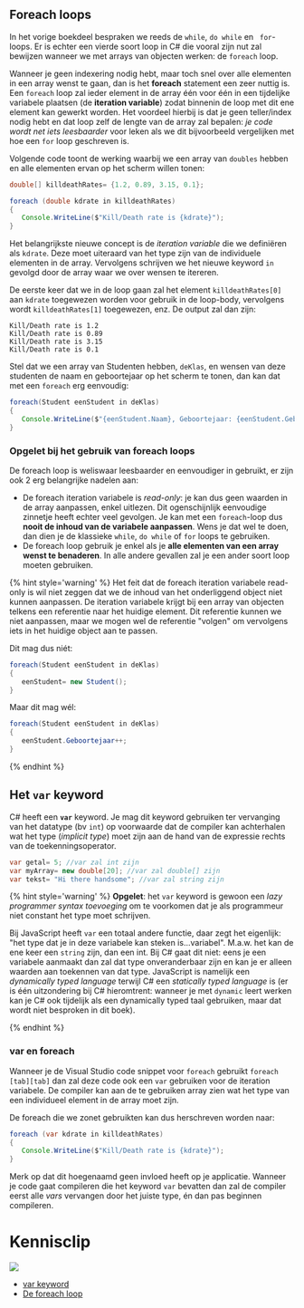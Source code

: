 ## Foreach loops

In het vorige boekdeel bespraken we reeds de ``while``, ``do while`` en `` for``-loops. Er is echter een vierde soort loop in C# die vooral zijn nut zal bewijzen wanneer we met arrays van objecten werken: de ``foreach`` loop.

Wanneer je geen indexering nodig hebt, maar toch snel over alle elementen in een array wenst te gaan, dan is het **foreach** statement een zeer nuttig is.
Een ``foreach`` loop zal ieder element in de array één voor één in een tijdelijke variabele plaatsen (de **iteration variable**) zodat binnenin de loop met dit ene element kan gewerkt worden. Het voordeel hierbij is dat je geen teller/index nodig hebt en dat loop zelf de lengte van de array zal bepalen: *je code wordt net iets leesbaarder* voor leken als we dit bijvoorbeeld vergelijken met hoe een ``for`` loop geschreven is.

Volgende code toont de werking waarbij we een array van `doubles` hebben en alle elementen ervan op het scherm willen tonen:

```java
double[] killdeathRates= {1.2, 0.89, 3.15, 0.1};

foreach (double kdrate in killdeathRates)
{
   Console.WriteLine($"Kill/Death rate is {kdrate}");
}
```

Het belangrijkste nieuwe concept is de *iteration variable* die we definiëren als ``kdrate``. Deze moet uiteraard van het type zijn van de individuele elementen in de array. Vervolgens schrijven we het nieuwe keyword  ``in`` gevolgd door de array waar we over wensen te itereren. 

De eerste keer dat we in de loop gaan zal het element ``killdeathRates[0]`` aan ``kdrate`` toegewezen worden voor gebruik in de loop-body, vervolgens wordt ``killdeathRates[1]`` toegewezen, enz. De output zal dan zijn:

```text
Kill/Death rate is 1.2
Kill/Death rate is 0.89
Kill/Death rate is 3.15
Kill/Death rate is 0.1

```

Stel dat we een array van Studenten hebben, ``deKlas``, en wensen van deze studenten de naam en geboortejaar op het scherm te tonen, dan kan dat met een ``foreach`` erg eenvoudig:

```java
foreach(Student eenStudent in deKlas)
{
   Console.WriteLine($"{eenStudent.Naam}, Geboortejaar: {eenStudent.GeboorteJaar}");
}

```

### Opgelet bij het gebruik van foreach loops

De foreach loop is weliswaar leesbaarder en eenvoudiger in gebruikt, er zijn ook 2 erg belangrijke nadelen aan:

* De foreach iteration variabele is *read-only*: je kan dus geen waarden in de array aanpassen, enkel uitlezen. Dit ogenschijnlijk eenvoudige zinnetje heeft echter veel gevolgen. Je kan met een ``foreach``-loop dus **nooit de inhoud van de variabele aanpassen**. Wens je dat wel te doen, dan dien je de klassieke ``while``, ``do while`` of ``for`` loops te gebruiken.
* De foreach loop gebruik je enkel als je **alle elementen van een array wenst te benaderen**. In alle andere gevallen zal je een ander soort loop moeten gebruiken. 


{% hint style='warning' %}
Het feit dat de foreach iteration variabele read-only is wil niet zeggen dat we de inhoud van het onderliggend object niet kunnen aanpassen. De iteration variabele krijgt bij een array van objecten telkens een referentie naar het huidige element. Dit referentie kunnen we niet aanpassen, maar we mogen wel de referentie "volgen" om vervolgens iets in het huidige object aan te passen.

Dit mag dus niét:
```java
foreach(Student eenStudent in deKlas)
{
   eenStudent= new Student();
}
```

Maar dit mag wél:
```java
foreach(Student eenStudent in deKlas)
{
   eenStudent.Geboortejaar++;
}
```

{% endhint %}

## Het ``var`` keyword

C# heeft een **``var``** keyword. Je mag dit keyword gebruiken ter vervanging van het datatype (bv ``int``) op voorwaarde dat de compiler kan achterhalen wat het type (*implicit type*) moet zijn aan de hand van de expressie rechts van de toekenningsoperator.

```java
var getal= 5; //var zal int zijn
var myArray= new double[20]; //var zal double[] zijn
var tekst= "Hi there handsome"; //var zal string zijn
```

{% hint style='warning' %}
**Opgelet**: het ``var`` keyword is gewoon een *lazy programmer syntax toevoeging* om te voorkomen dat je als programmeur niet constant het type moet schrijven.


Bij JavaScript heeft ``var`` een totaal andere functie, daar zegt het eigenlijk: "het type dat je in deze variabele kan steken is...variabel". M.a.w. het kan de ene  keer een ``string`` zijn, dan een int. Bij C# gaat dit niet: eens je een variabele aanmaakt dan zal dat type onveranderbaar zijn en kan je er alleen waarden aan toekennen van dat type. JavaScript is namelijk een *dynamically typed language* terwijl C# een *statically typed language* is (er is één uitzondering bij C# hieromtrent: wanneer je met ``dynamic`` leert werken kan je C# ook tijdelijk als een dynamically typed taal gebruiken, maar dat wordt niet besproken in dit boek).

{% endhint %}

### var en foreach

Wanneer je de Visual Studio code snippet voor ``foreach`` gebruikt ``foreach [tab][tab]`` dan zal deze code ook een ``var`` gebruiken voor de iteration variabele. De compiler kan aan de te gebruiken array zien wat het type van een individueel element in de array moet zijn.

De foreach die we zonet gebruikten kan dus herschreven worden naar:

```java
foreach (var kdrate in killdeathRates)
{
   Console.WriteLine($"Kill/Death rate is {kdrate}");
}
```

Merk op dat dit hoegenaamd geen invloed heeft op je applicatie. Wanneer je code gaat compileren die het keyword ``var`` bevatten dan zal de compiler eerst alle *vars* vervangen door het juiste type, én dan pas beginnen compileren.

<!---NOBOOKSTART--->
# Kennisclip
![](../assets/infoclip.png)
* [var keyword](https://ap.cloud.panopto.eu/Panopto/Pages/Viewer.aspx?id=8ba39f71-889e-4e48-9f3b-ab750087d034)
* [De foreach loop](https://ap.cloud.panopto.eu/Panopto/Pages/Viewer.aspx?id=e268b0f3-5226-4279-a69c-ab7500892031)
<!---NOBOOKEND--->